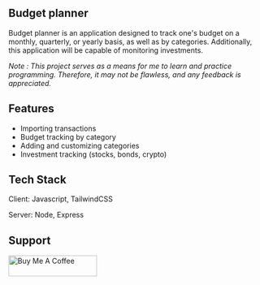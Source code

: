 ## Budget planner

Budget planner is an application designed to track one's budget on a monthly, quarterly, or yearly basis, as well as by categories. Additionally, this application will be capable of monitoring investments.

*Note : This project serves as a means for me to learn and practice programming. Therefore, it may not be flawless, and any feedback is appreciated.*

## Features

- Importing transactions
- Budget tracking by category
- Adding and customizing categories
- Investment tracking (stocks, bonds, crypto)


## Tech Stack

Client: Javascript, TailwindCSS

Server: Node, Express

## Support
<a href="https://www.buymeacoffee.com/bisol" target="_blank"><img src="https://cdn.buymeacoffee.com/buttons/default-orange.png" alt="Buy Me A Coffee" height="41" width="174"></a>